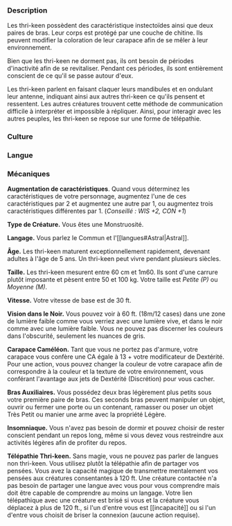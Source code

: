 ### Description

Les thri-keen possèdent des caractéristique instectoïdes ainsi que deux paires de bras. Leur corps est protégé par une couche de chitine. Ils peuvent modifier la coloration de leur carapace afin de se mêler à leur environnement.

Bien que les thri-keen ne dorment pas, ils ont besoin de périodes d'inactivité afin de se revitaliser. Pendant ces périodes, ils sont entièrement conscient de ce qu'il se passe autour d'eux.

Les thri-keen parlent en faisant claquer leurs mandibules et en ondulant leur antenne, indiquant ainsi aux autres thri-keen ce qu'ils pensent et ressentent. Les autres créatures trouvent cette méthode de communication difficile à interpréter et impossible à répliquer. Ainsi, pour interagir avec les autres peuples, les thri-keen se repose sur une forme de télépathie.

### Culture

### Langue

### Mécaniques

**Augmentation de caractéristiques**. Quand vous déterminez les caractéristiques de votre personnage, augmentez l'une de ces caractéristiques par 2 et augmentez une autre par 1, ou augmentez trois caractéristiques différentes par 1. (*Conseillé : WIS +2, CON +1*)

**Type de Créature.** Vous êtes une Monstruosité.

**Langage.** Vous parlez le Commun et l'[[langues#Astral|Astral]].

**Âge.** Les thri-keen maturent exceptionnellement rapidement, devenant adultes à l'âge de 5 ans. Un thri-keen peut vivre pendant plusieurs siècles.

**Taille.** Les thri-keen mesurent entre 60 cm et 1m60. Ils sont d'une carrure plutôt imposante et pèsent entre 50 et 100 kg. Votre taille est _Petite (P)_ ou _Moyenne (M)_.

**Vitesse.** Votre vitesse de base est de 30 ft.

__Vision dans le Noir.__ Vous pouvez voir à 60 ft. (18m/12 cases) dans une zone de lumière faible comme vous verriez avec une lumière vive, et dans le noir comme avec une lumière faible. Vous ne pouvez pas discerner les couleurs dans l'obscurité, seulement les nuances de gris.

__Carapace Caméléon.__ Tant que vous ne portez pas d'armure, votre carapace vous confère une CA égale à 13 + votre modificateur de Dextérité. Pour une action, vous pouvez changer la couleur de votre carapace afin de correspondre à la couleur et la texture de votre environnement, vous conférant l'avantage aux jets de Dextérité (Discrétion) pour vous cacher.

__Bras Auxiliaires.__ Vous possédez deux bras légèrement plus petits sous votre première paire de bras. Ces seconds bras peuvent manipuler un objet, ouvrir ou fermer une porte ou un contenant, ramasser ou poser un objet Très Petit ou manier une arme avec la propriété Légère.

__Insomniaque.__ Vous n'avez pas besoin de dormir et pouvez choisir de rester conscient pendant un repos long, même si vous devez vous restreindre aux activités légères afin de profiter du repos.

__Télépathie Thri-keen.__ Sans magie, vous ne pouvez pas parler de langues non thri-keen. Vous utilisez plutôt la télépathie afin de partager vos pensées. Vous avez la capacité magique de transmettre mentalement vos pensées aux créatures consentantes à 120 ft. Une créature contactée n'a pas besoin de partager une langue avec vous pour vous comprendre mais doit être capable de comprendre au moins un langage. Votre lien télépathique avec une créature est brisé si vous et la créature vous déplacez à plus de 120 ft., si l'un d'entre vous est [[incapacité]] ou si l'un d'entre vous choisit de briser la connexion (aucune action requise).
